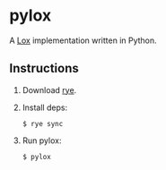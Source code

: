 # pylox

A [Lox](https://github.com/munificent/craftinginterpreters) implementation written in Python.

## Instructions

1. Download [rye](https://rye.astral.sh/).
2. Install deps:

    ```
    $ rye sync
    ```
3. Run pylox:

    ```
    $ pylox
    ```
